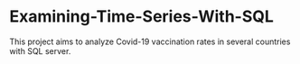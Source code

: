 # Examining-Time-Series-With-SQL
This project aims to analyze Covid-19 vaccination rates in several countries with SQL server. 
